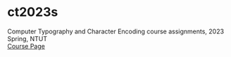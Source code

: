# ct2023s
Computer Typography and Character Encoding course assignments, 2023 Spring, NTUT  
[Course Page](https://tjhsieh.github.io/c/ct/ct2023s/syllabus/index.html)
